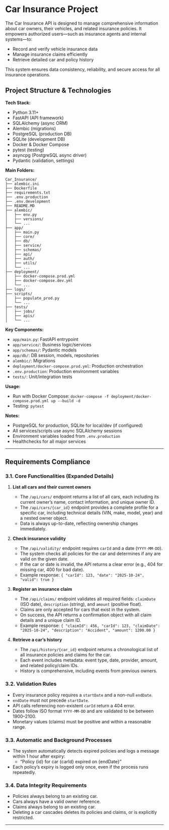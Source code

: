 Car Insurance Project
====================

The Car Insurance API is designed to manage comprehensive information about car owners, their vehicles, and related insurance policies. It empowers authorized users—such as insurance agents and internal systems—to:

- Record and verify vehicle insurance data
- Manage insurance claims efficiently
- Retrieve detailed car and policy history

This system ensures data consistency, reliability, and secure access for all insurance operations.

## Project Structure & Technologies

**Tech Stack:**
- Python 3.11+
- FastAPI (API framework)
- SQLAlchemy (async ORM)
- Alembic (migrations)
- PostgreSQL (production DB)
- SQLite (development DB)
- Docker & Docker Compose
- pytest (testing)
- asyncpg (PostgreSQL async driver)
- Pydantic (validation, settings)

**Main Folders:**
```
Car_Insurance/
├── alembic.ini
├── Dockerfile
├── requirements.txt
├── .env.production
├── .env.development
├── README.MD
├── alembic/
│   ├── env.py
│   ├── versions/
│   └── ...
├── app/
│   ├── main.py
│   ├── core/
│   ├── db/
│   ├── service/
│   ├── schemas/
│   ├── api/
│   ├── auth/
│   ├── utils/
│   └── ...
├── deployment/
│   ├── docker-compose.prod.yml
│   ├── docker-compose.dev.yml
│   └── ...
├── logs/
├── scripts/
│   ├── populate_prod.py
│   └── ...
├── tests/
│   ├── jobs/
│   ├── apis/
│   └── ...
```

**Key Components:**
- `app/main.py`: FastAPI entrypoint
- `app/service/`: Business logic/services
- `app/schemas/`: Pydantic models
- `app/db/`: DB session, models, repositories
- `alembic/`: Migrations
- `deployment/docker-compose.prod.yml`: Production orchestration
- `.env.production`: Production environment variables
- `tests/`: Unit/integration tests

**Usage:**
- Run with Docker Compose: `docker-compose -f deployment/docker-compose.prod.yml up --build -d`
- Testing: `pytest`

**Notes:**
- PostgreSQL for production, SQLite for local/dev (if configured)
- All services/scripts use async SQLAlchemy sessions
- Environment variables loaded from `.env.production`
- Healthchecks for all major services

---

## Requirements Compliance

### 3.1. Core Functionalities (Expanded Details)

1. **List all cars and their current owners**
   - The `/api/cars/` endpoint returns a list of all cars, each including its current owner’s name, contact information, and unique owner ID.
   - The `/api/cars/{car_id}` endpoint provides a complete profile for a specific car, including technical details (VIN, make, model, year) and a nested owner object.
   - Data is always up-to-date, reflecting ownership changes immediately.

2. **Check insurance validity**
   - The `/api/validity/` endpoint requires `carId` and a date (`YYYY-MM-DD`).
   - The system checks all policies for the car and determines if any are valid on the given date.
   - If the car or date is invalid, the API returns a clear error (e.g., 404 for missing car, 400 for bad date).
   - Example response: `{ "carId": 123, "date": "2025-10-24", "valid": true }`

3. **Register an insurance claim**
   - The `/api/claims/` endpoint validates all required fields: `claimDate` (ISO date), `description` (string), and `amount` (positive float).
   - Claims are only accepted for cars that exist in the system.
   - On success, the API returns a confirmation object with all claim details and a unique claim ID.
   - Example response: `{ "claimId": 456, "carId": 123, "claimDate": "2025-10-24", "description": "Accident", "amount": 1200.00 }`

4. **Retrieve a car’s history**
   - The `/api/history/{car_id}` endpoint returns a chronological list of all insurance policies and claims for the car.
   - Each event includes metadata: event type, date, provider, amount, and related policy/claim IDs.
   - History is comprehensive, including events from previous owners.

### 3.2. Validation Rules

- Every insurance policy requires a `startDate` and a non-null `endDate`.
- `endDate` must not precede `startDate`.
- API calls referencing non-existent `carId` return a 404 error.
- Dates follow ISO format `YYYY-MM-DD` and are validated to be between 1900–2100.
- Monetary values (claims) must be positive and within a reasonable range.

### 3.3. Automatic and Background Processes

- The system automatically detects expired policies and logs a message within 1 hour after expiry:
  - “Policy {id} for car {carId} expired on {endDate}”
- Each policy’s expiry is logged only once, even if the process runs repeatedly.

### 3.4. Data Integrity Requirements

- Policies always belong to an existing car.
- Cars always have a valid owner reference.
- Claims always belong to an existing car.
- Deleting a car cascades deletes its policies and claims, or is explicitly restricted.

---

